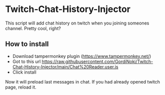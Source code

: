 # Twitch-Chat-History-Injector
This script will add chat history on twitch when you joining someones channel. Pretty cool, right?
## How to install
- Download tampermonkey plugin (https://www.tampermonkey.net/)
- Got to this url https://raw.githubusercontent.com/GordiNoki/Twitch-Chat-History-Injector/main/Chat%20Reader.user.js
- Click install

Now it will preload last messages in chat. If you had already opened twitch page, reload it.
